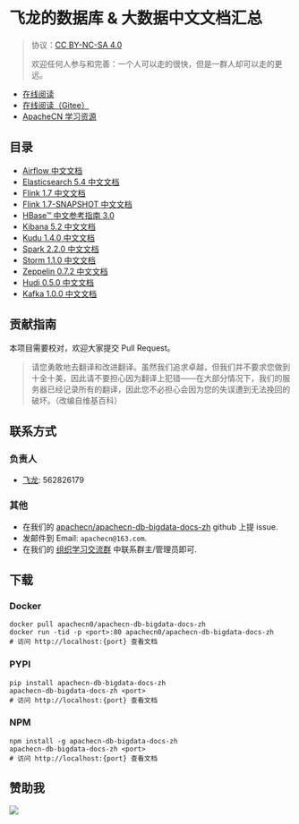 # 飞龙的数据库 &amp; 大数据中文文档汇总

> 协议：[CC BY-NC-SA 4.0](http://creativecommons.org/licenses/by-nc-sa/4.0/)
> 
> 欢迎任何人参与和完善：一个人可以走的很快，但是一群人却可以走的更远。

* [在线阅读](https://bddoc.apachecn.org)
* [在线阅读（Gitee）](https://apachecn.gitee.io/apachecn-db-bigdata-docs-zh/)
* [ApacheCN 学习资源](http://docs.apachecn.org/)

## 目录

+   [Airflow 中文文档](doc/airflow-doc-zh/SUMMARY.md)
+   [Elasticsearch 5.4 中文文档](doc/elasticsearch-54-doc-zh/SUMMARY.md)
+   [Flink 1.7 中文文档](doc/flink-17-doc-zh/SUMMARY.md)
+   [Flink 1.7-SNAPSHOT 中文文档](doc/flink-17snapshot-doc-zh/SUMMARY.md)
+   [HBase™ 中文参考指南 3.0](doc/hbase-30-doc-zh/SUMMARY.md)
+   [Kibana 5.2 中文文档](doc/kibana-52-doc-zh/SUMMARY.md)
+   [Kudu 1.4.0 中文文档](doc/kudu-140-doc-zh/SUMMARY.md)
+   [Spark 2.2.0 中文文档](doc/spark-220-doc-zh/SUMMARY.md)
+   [Storm 1.1.0 中文文档](doc/storm-110-doc-zh/SUMMARY.md)
+   [Zeppelin 0.7.2 中文文档](doc/zeppelin-072-doc-zh/SUMMARY.md)
+   [Hudi 0.5.0 中文文档](doc/hudi-050-doc-zh/SUMMARY.md)
+   [Kafka 1.0.0 中文文档](doc/kafka-100-doc-zh/SUMMARY.md)

## 贡献指南

本项目需要校对，欢迎大家提交 Pull Request。

> 请您勇敢地去翻译和改进翻译。虽然我们追求卓越，但我们并不要求您做到十全十美，因此请不要担心因为翻译上犯错——在大部分情况下，我们的服务器已经记录所有的翻译，因此您不必担心会因为您的失误遭到无法挽回的破坏。（改编自维基百科）

## 联系方式

### 负责人

* [飞龙](https://github.com/wizardforcel): 562826179

### 其他

*   在我们的 [apachecn/apachecn-db-bigdata-docs-zh](https://github.com/apachecn/apachecn-db-bigdata-docs-zh) github 上提 issue.
*   发邮件到 Email: `apachecn@163.com`.
*   在我们的 [组织学习交流群](http://www.apachecn.org/organization/348.html) 中联系群主/管理员即可.

## 下载

### Docker

```
docker pull apachecn0/apachecn-db-bigdata-docs-zh
docker run -tid -p <port>:80 apachecn0/apachecn-db-bigdata-docs-zh
# 访问 http://localhost:{port} 查看文档
```

### PYPI

```
pip install apachecn-db-bigdata-docs-zh
apachecn-db-bigdata-docs-zh <port>
# 访问 http://localhost:{port} 查看文档
```

### NPM

```
npm install -g apachecn-db-bigdata-docs-zh
apachecn-db-bigdata-docs-zh <port>
# 访问 http://localhost:{port} 查看文档
```

## 赞助我

![](https://img-blog.csdnimg.cn/20200112005920729.png)
